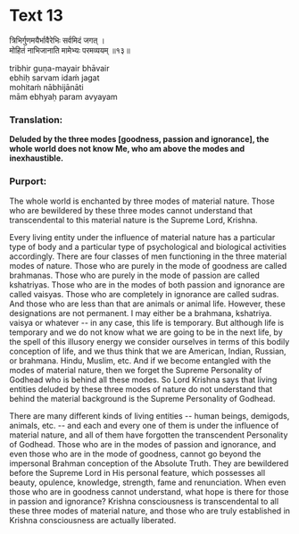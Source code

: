 # Text 13

त्रिभिर्गुणमयैर्भावैरेभिः सर्वमिदं जगत् ।  
मोहितं नाभिजानाति मामेभ्यः परमव्ययम् ॥१३॥

tribhir guṇa-mayair bhāvair  
ebhiḥ sarvam idaḿ jagat  
mohitaḿ nābhijānāti  
mām ebhyaḥ param avyayam



### Translation:

**Deluded by the three modes [goodness, passion and ignorance], the whole world does not know Me, who am above the modes and inexhaustible.**

### Purport:

The whole world is enchanted by three modes of material nature. Those who are bewildered by these three modes cannot understand that transcendental to this material nature is the Supreme Lord, Krishna.

Every living entity under the influence of material nature has a particular type of body and a particular type of psychological and biological activities accordingly. There are four classes of men functioning in the three material modes of nature. Those who are purely in the mode of goodness are called brahmanas. Those who are purely in the mode of passion are called kshatriyas. Those who are in the modes of both passion and ignorance are called vaisyas. Those who are completely in ignorance are called sudras. And those who are less than that are animals or animal life. However, these designations are not permanent. I may either be a brahmana, kshatriya. vaisya or whatever -- in any case, this life is temporary. But although life is temporary and we do not know what we are going to be in the next life, by the spell of this illusory energy we consider ourselves in terms of this bodily conception of life, and we thus think that we are American, Indian, Russian, or brahmana. Hindu, Muslim, etc. And if we become entangled with the modes of material nature, then we forget the Supreme Personality of Godhead who is behind all these modes. So Lord Krishna says that living entities deluded by these three modes of nature do not understand that behind the material background is the Supreme Personality of Godhead.

There are many different kinds of living entities -- human beings, demigods, animals, etc. -- and each and every one of them is under the influence of material nature, and all of them have forgotten the transcendent Personality of Godhead. Those who are in the modes of passion and ignorance, and even those who are in the mode of goodness, cannot go beyond the impersonal Brahman conception of the Absolute Truth. They are bewildered before the Supreme Lord in His personal feature, which possesses all beauty, opulence, knowledge, strength, fame and renunciation. When even those who are in goodness cannot understand, what hope is there for those in passion and ignorance? Krishna consciousness is transcendental to all these three modes of material nature, and those who are truly established in Krishna consciousness are actually liberated.